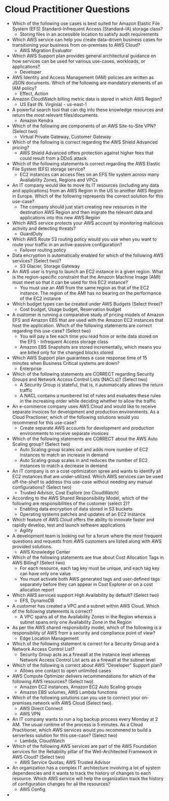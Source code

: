 # Cloud Practitioner Questions

- Which of the following use cases is best suited for Amazon Elastic File System (EFS) Standard–Infrequent Access (Standard–IA) storage class?
  - Storing files in an accessible location to satisfy audit requirements
- Which AWS service can help you create data-driven business cases for transitioning your business from on-premises to AWS Cloud?
  - AWS Migration Evaluator
- Which AWS Support plan provides general architectural guidance on how services can be used for various use-cases, workloads, or applications?
  - Developer
- AWS Identity and Access Management (IAM) policies are written as JSON documents. Which of the following are mandatory elements of an IAM policy?
  - Effect, Action 
- Amazon CloudWatch billing metric data is stored in which AWS Region?
  - US East (N. Virginia) - us-east-1
- A powerful search tool that can dig into these knowledge resources and return the most relevant files/documents. 
  - Amazon Kendra
- Which of the following are components of an AWS Site-to-Site VPN? (Select two)
  - Virtual Private Gateway, Customer Gateway
- Which of the following is correct regarding the AWS Shield Advanced pricing?
  - AWS Shield Advanced offers protection against higher fees that could result from a DDoS attack
- Which of the following statements is correct regarding the AWS Elastic File System (EFS) storage service?
  - EC2 instances can access files on an EFS file system across many Availability Zones, Regions and VPCs
- An IT company would like to move its IT resources (including any data and applications) from an AWS Region in the US to another AWS Region in Europe. Which of the following represents the correct solution for this use-case?
  - The company should just start creating new resources in the destination AWS Region and then migrate the relevant data and applications into this new AWS Region
- Which AWS service protects your AWS account by monitoring malicious activity and detecting threats?
  - GuardDuty
- Which AWS Route 53 routing policy would you use when you want to route your traffic in an active-passive configuration?
  - Failover routing policy
- Data encryption is automatically enabled for which of the following AWS services? (Select two)?
  - S3 Glacier, Storage Gateway
- An AWS user is trying to launch an EC2 instance in a given region. What is the region-specific constraint that the Amazon Machine Image (AMI) must meet so that it can be used for this EC2 instance?
  - You must use an AMI from the same region as that of the EC2 instance. The region of the AMI has no bearing on the performance of the EC2 instance
- Which budget types can be created under AWS Budgets (Select three)?
  - Cost budget, Usage budget, Reservation budget 
- A customer is running a comparative study of pricing models of Amazon EFS and Amazon EBS that are used with the Amazon EC2 instances that host the application. Which of the following statements are correct regarding this use-case? (Select two)
  - You will pay a fee each time you read from or write data stored on the EFS - Infrequent Access storage class
  - Amazon EBS Snapshots are stored incrementally, which means you are billed only for the changed blocks stored
- Which AWS Support plan guarantees a case response time of 15 minutes when Business Critical systems are down?
  - Enterprise
- Which of the following statements are CORRECT regarding Security Groups and Network Access Control Lists (NACLs)? (Select two)
  - A Security Group is stateful, that is, it automatically allows the return traffic
  - A NACL contains a numbered list of rules and evaluates these rules in the increasing order while deciding whether to allow the traffic
- An e-commerce company uses AWS Cloud and would like to receive separate invoices for development and production environments. As a Cloud Practioner, which of the following solutions would you recommend for this use-case?
  - Create separate AWS accounts for development and production environments to receive separate invoices
- Which of the following statements are CORRECT about the AWS Auto Scaling group? (Select two)
  - Auto Scaling group scales out and adds more number of EC2 instances to match an increase in demand
  - Auto Scaling group scales in and reduces the number of EC2 instances to match a decrease in demand
- An IT company is on a cost-optimization spree and wants to identify all EC2 instances that are under-utilized. Which AWS services can be used off-the-shelf to address this use-case without needing any manual configurations? (Select two)
  - Trusted Advisor, Cost Explore (no CloudWatch)
- According to the AWS Shared Responsibility Model, which of the following are responsibilities of the customer (select 2)?
  - Enabling data encryption of data stored in S3 buckets
  - Operating systems patches and updates of an EC2 Instance
- Which feature of AWS Cloud offers the ability to innovate faster and rapidly develop, test and launch software applications
  - Agility
- A development team is looking out for a forum where the most frequent questions and requests from AWS customers are listed along with AWS provided solutions.
  - AWS Knowledge Center
- Which of the following statements are true about Cost Allocation Tags in AWS Billing? (Select two)
  - For each resource, each tag key must be unique, and each tag key can have only one value
  - You must activate both AWS generated tags and user-defined tags separately before they can appear in Cost Explorer or on a cost allocation report
- Which AWS services support High Availability by default? (Select two)
  - EFS, DynamoDB
- A customer has created a VPC and a subnet within AWS Cloud. Which of the following statements is correct?
  - A VPC spans all of the Availability Zones in the Region whereas a subnet spans only one Availability Zone in the Region
- As per the AWS shared responsibility model, which of the following is a responsibility of AWS from a security and compliance point of view?
  - Edge Location Management
- Which of the following statement is correct for a Security Group and a Network Access Control List?
  - Security Group acts as a firewall at the instance level whereas Network Access Control List acts as a firewall at the subnet level
- Which of the following is correct about AWS "Developer" Support plan?
  - Allows one contact to open unlimited cases
- AWS Compute Optimizer delivers recommendations for which of the following AWS resources? (Select two)
  - Amazon EC2 instances, Amazon EC2 Auto Scaling groups
  - Amazon EBS volumes, AWS Lambda functions
- Which of the following solutions can you use to connect your on-premises network with AWS Cloud (Select two).
  - AWS Direct Connect
  - AWS VPN
- An IT company wants to run a log backup process every Monday at 2 AM. The usual runtime of the process is 5 minutes. As a Cloud Practitioner, which AWS services would you recommend to build a serverless solution for this use-case? (Select two)
  - Lambda, CloudWatch
- Which of the following AWS services are part of the AWS Foundation services for the Reliability pillar of the Well-Architected Framework in AWS Cloud? (Select two)
  - AWS Service Quotas, AWS Trusted Advisor
- An organization has a complex IT architecture involving a lot of system dependencies and it wants to track the history of changes to each resource. Which AWS service will help the organization track the history of configuration changes for all the resources?
  - AWS Config
- 
